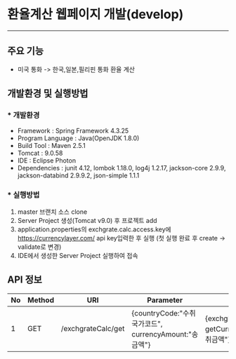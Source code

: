 # 환율계산 웹페이지 개발(develop)
---

## 주요 기능
* 미국 통화 -> 한국,일본,필리핀 통화 환율 계산

## 개발환경 및 실행방법
### * 개발환경
* Framework : Spring Framework 4.3.25
* Program Language : Java(OpenJDK 1.8.0)
* Build Tool : Maven 2.5.1
* Tomcat : 9.0.58
* IDE : Eclipse Photon
* Dependencies : junit 4.12, lombok 1.18.0, log4j 1.2.17, jackson-core 2.9.9, jackson-databind 2.9.9.2, json-simple 1.1.1

### * 실행방법
1. master 브랜치 소스 clone
2. Server Project 생성(Tomcat v9.0) 후 프로젝트 add
3. application.properties의 exchgrate.calc.access.key에 https://currencylayer.com/ api key입력한 후 실행
(첫 실행 완료 후 create -> validate로 변경)
4. IDE에서 생성한 Server Project 실행하여 접속

## API 정보
No|Method|URI|Parameter|Return|Description
---|---|---|---|---|---|
1|GET|/exchgrateCalc/get|{countryCode:"수취국가코드", currencyAmount:"송금액"}|{exchgRate:"환율", getCurrencyAmount:"수취금액"}|환율 계산(USD -> KRW,JPY,PHP)
